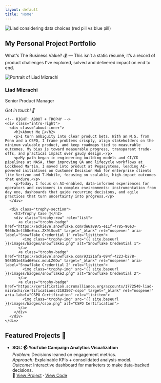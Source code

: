 ```yaml
---
layout: default
title: "Home"
---
```


<!-- HERO BANNER -->
<section class="hero-banner" aria-label="Hero">
  <img class="hero-img" src="{{ site.baseurl }}/images/Redpillbluepill.png" alt="Liad considering data choices (red pill vs blue pill)">
  <div class="hero-overlay">
    <h1 class="hero-title">My Personal Project Portfolio</h1>
    <p class="hero-subtext">What's The Business Value? 💰 — This isn’t a static résumé, it’s a record of product challenges I've explored, solved and delivered impact on end to end.</p>
  </div>
</section>

<!-- INTRO PANEL: PROFILE (LEFT) + ABOUT/TROPHIES (RIGHT) -->
<section class="panel intro-panel" aria-label="Intro and Credentials">
  <div class="intro-grid">
    <!-- LEFT: PROFILE -->
    <div class="intro-left">
      <div class="top-group">
        <img src="{{ site.baseurl }}/images/liad-mizrachi.jpg" alt="Portrait of Liad Mizrachi" class="profile-pic" loading="eager" decoding="async">
        <h3 class="profile-name">Liad Mizrachi</h3>
        <p class="profile-title">Senior Product Manager</p>
      </div>
      <p class="contact-label"><em>Get in touch! 📧</em></p>
      <nav class="contact-bar" aria-label="Contact">
        <a class="contact-btn" href="https://www.linkedin.com/in/liad-mizrachi/" target="_blank" rel="noopener" aria-label="LinkedIn">
          <i class="fab fa-linkedin" aria-hidden="true"></i>
        </a>
        <a class="contact-btn" href="https://github.com/FindLiad" target="_blank" rel="noopener" aria-label="GitHub">
          <i class="fab fa-github" aria-hidden="true"></i>
        </a>
        <a class="contact-btn" href="mailto:FindLiad@gmail.com" aria-label="Email">
          <i class="fas fa-envelope" aria-hidden="true"></i>
        </a>
      </nav>
    </div>

    <!-- RIGHT: ABOUT + TROPHY -->
    <div class="intro-right">
      <div class="about-inner">
        <h2>About Me 👤</h2>
        <p>I turn ambiguity into clear product bets. With an M.S. from Penn and a CSPO, I frame problems crisply, align stakeholders on the minimum valuable product, and keep roadmaps tied to measurable outcomes. My bias is toward measurable progress, transparent trade-offs, and practical impact over gaudy design.</p>
        <p>My path began in engineering—building models and CI/CD pipelines at NASA, then improving QA and lifecycle workflows at Lockheed Martin. I moved into product at Pegasystems, leading AI-powered initiatives on Customer Decision Hub for enterprise clients like Verizon and T-Mobile, focusing on scalable, high-impact outcomes that endure.</p>
        <p>Today, I focus on AI-enabled, data-informed experiences for operators and customers in complex environments: instrumentation from day one, dashboards that guide recurring decisions, and agile practices that turn uncertainty into progress.</p>
      </div>

      <div class="trophy-section">
        <h2>Trophy Case 🥇</h2>
        <div class="trophy-row" role="list">
          <a class="trophy-badge" href="https://achieve.snowflake.com/de6a8975-e11f-4785-90e3-9666c3ef468e#acc.ZX9lSow3" target="_blank" rel="noopener" aria-label="Snowflake Credential 1" role="listitem">
            <img class="trophy-img" src="{{ site.baseurl }}/images/badges/snowflake1.png" alt="Snowflake Credential 1">
          </a>
          <a class="trophy-badge" href="https://achieve.snowflake.com/93121afa-094f-4223-b278-508051e48a46#acc.mduLZGOw" target="_blank" rel="noopener" aria-label="Snowflake Credential 2" role="listitem">
            <img class="trophy-img" src="{{ site.baseurl }}/images/badges/snowflake2.png" alt="Snowflake Credential 2">
          </a>
          <a class="trophy-badge" href="https://certification.scrumalliance.org/accounts/1772540-liad-mizrachi/certifications/2103507-cspo" target="_blank" rel="noopener" aria-label="CSPO Certification" role="listitem">
            <img class="trophy-img" src="{{ site.baseurl }}/images/badges/cspo.png" alt="CSPO Certification">
          </a>
        </div>
      </div>
    </div>
  </div>
</section>

<!-- FEATURED PROJECTS -->
<section class="panel" aria-labelledby="featured-title">
  <h2 id="featured-title">Featured Projects 🎨</h2>
  <ul class="project-list">
    <li>
      <strong>SQL: 📹 YouTube Campaign Analytics Visualization</strong><br>
      <em>Problem:</em> Decisions leaned on engagement metrics.<br>
      <em>Approach:</em> Explainable KPIs + consolidated analysis model.<br>
      <em>Outcome:</em> Interactive dashboard for marketers to make data-backed decisions.<br>
      <span class="project-links">🔗
        <a href="https://findliad.github.io/Data-Backed-Decision-Making-for-Youtube-Campaigns/" target="_blank" rel="noopener">View Project</a> ·
        <a href="https://github.com/FindLiad/Data-Backed-Decision-Making-for-Youtube-Campaigns" target="_blank" rel="noopener">View Code</a>
      </span>
    </li>
  </ul>
</section>

